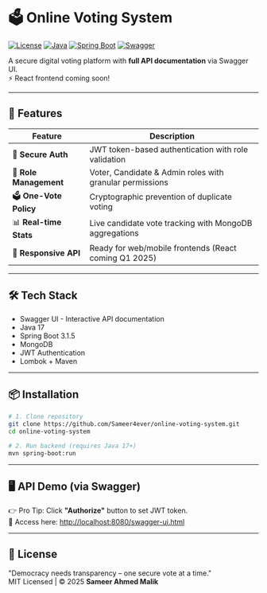 # 🗳️ Online Voting System

[![License](https://img.shields.io/badge/License-MIT-green.svg)](https://opensource.org/licenses/MIT)
[![Java](https://img.shields.io/badge/Java-17-blue)](https://openjdk.org/)
[![Spring Boot](https://img.shields.io/badge/Spring_Boot-3.1.5-brightgreen)](https://spring.io/projects/spring-boot)
[![Swagger](https://img.shields.io/badge/Documentation-Swagger-85EA2D)](http://localhost:8080/swagger-ui.html)

A secure digital voting platform with **full API documentation** via Swagger UI.  
⚡ React frontend coming soon!

---

## 🚀 Features

| Feature                | Description                                                                |
|------------------------|----------------------------------------------------------------------------|
| 🔐 **Secure Auth**     | JWT token-based authentication with role validation                        |
| 👥 **Role Management** | Voter, Candidate & Admin roles with granular permissions                   |
| 🗳️ **One-Vote Policy** | Cryptographic prevention of duplicate voting                               |
| 📊 **Real-time Stats** | Live candidate vote tracking with MongoDB aggregations                     |
| 📱 **Responsive API**  | Ready for web/mobile frontends (React coming Q1 2025)                      |

---

## 🛠️ Tech Stack

- Swagger UI - Interactive API documentation
- Java 17
- Spring Boot 3.1.5
- MongoDB
- JWT Authentication
- Lombok + Maven  

---

## 📦 Installation

```bash
# 1. Clone repository
git clone https://github.com/Sameer4ever/online-voting-system.git
cd online-voting-system

# 2. Run backend (requires Java 17+)
mvn spring-boot:run
```

---

## 🖥️ API Demo (via Swagger)

👉 Pro Tip: Click **"Authorize"** button to set JWT token.  
🔗 Access here: [http://localhost:8080/swagger-ui.html](http://localhost:8080/swagger-ui.html)

---

## 📜 License

"Democracy needs transparency – one secure vote at a time."  
MIT Licensed | © 2025 **Sameer Ahmed Malik**
